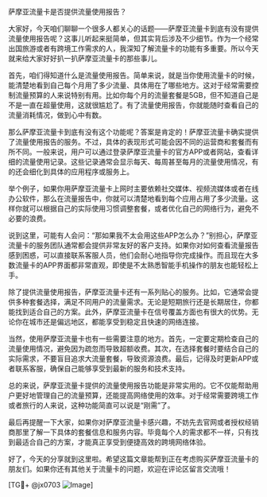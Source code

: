 萨摩亚流量卡是否提供流量使用报告？

大家好，今天咱们聊聊一个很多人都关心的话题——萨摩亚流量卡到底有没有提供流量使用报告呢？这事儿听起来挺简单，但其实背后涉及不少细节。作为一个经常出国旅游或者有跨境工作需求的人，我深知了解流量卡的功能有多重要。所以今天就来给大家好好扒一扒萨摩亚流量卡的那些事儿。

首先，咱们得知道什么是流量使用报告。简单来说，就是当你使用流量卡的时候，能清楚地看到自己每个月用了多少流量、具体用在了哪些地方。这对于经常需要控制流量预算的人来说特别有用。比如你每个月的流量套餐是5GB，但不知道自己是不是一直在超量使用，这就很尴尬了。有了流量使用报告，你就能随时查看自己的流量消耗情况，做到心中有数。

那么萨摩亚流量卡到底有没有这个功能呢？答案是肯定的！萨摩亚流量卡确实提供了流量使用报告的服务。不过，具体的表现形式可能会因不同的运营商和套餐而有所不同。一般来说，用户可以通过登录萨摩亚流量卡的官方APP或者网站，查看详细的流量使用记录。这些记录通常会显示每天、每周甚至每月的流量使用情况，有的还会细化到具体的应用程序或服务上。

举个例子，如果你用萨摩亚流量卡上网时主要依赖社交媒体、视频流媒体或者在线办公软件，那么在流量报告中，你就可以清楚地看到每个应用占用了多少流量。这样你就可以根据自己的实际使用习惯调整套餐，或者优化自己的网络行为，避免不必要的浪费。

说到这里，可能有人会问：“那如果我不太会用这些APP怎么办？”别担心，萨摩亚流量卡的服务团队通常都会提供非常友好的客户支持。如果你对如何查看流量报告感到困惑，可以直接联系客服人员，他们会耐心地指导你完成操作。而且现在大多数流量卡的APP界面都非常直观，即使是不太熟悉智能手机操作的朋友也能轻松上手。

除了提供流量使用报告，萨摩亚流量卡还有一系列贴心的服务。比如，它通常会提供多种套餐选择，满足不同用户的流量需求。无论是短期旅行还是长期居住，你都能找到适合自己的方案。此外，萨摩亚流量卡在信号覆盖方面也有很大的优势。无论你在城市还是偏远地区，都能享受到稳定且快速的网络连接。

当然，使用萨摩亚流量卡也有一些需要注意的地方。首先，一定要定期检查自己的流量使用情况，避免因为疏忽而导致超额收费。其次，在选择套餐时要结合自己的实际需求，不要盲目追求大流量套餐，导致资源浪费。最后，记得及时更新APP或者联系客服，确保自己能够享受到最新的服务和技术支持。

总的来说，萨摩亚流量卡提供的流量使用报告功能是非常实用的。它不仅能帮助用户更好地管理自己的流量预算，还能提高网络使用的效率。对于经常需要跨境工作或者旅行的人来说，这种功能简直可以说是“刚需”了。

最后再提醒一下大家，如果你对萨摩亚流量卡感兴趣，不妨先去官网或者授权经销商那里了解一下具体的套餐信息和服务内容。毕竟每个人的需求都不一样，只有找到最适合自己的方案，才能真正享受到便捷高效的跨境网络体验。

好了，今天的分享就到这里啦。希望这篇文章能帮到正在考虑购买萨摩亚流量卡的朋友们。如果你还有其他关于流量卡的问题，欢迎在评论区留言交流哦！

[TG💪+ @jx0703 ![Image](https://github.com/user-attachments/assets/dbca1d08-cadb-493c-b0ec-ad6f7a83f270)]